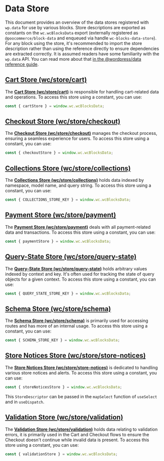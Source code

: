 # Data Store

This document provides an overview of the data stores registered with `wp.data` for use by various blocks. Store descriptions are exported as constants on the `wc.wcBlocksData` export (externally registered as `@poocommerce/block-data` and enqueued via handle `wc-blocks-data-store`). For any block using the store, it's recommended to import the store description rather than using the reference directly to ensure dependencies are extracted correctly. It is assumed readers have some familiarity with the `wp.data` API. You can read more about that [in the @wordpress/data reference guide](https://developer.wordpress.org/block-editor/reference-guides/packages/packages-data/).

## [Cart Store (wc/store/cart)](cart.md)

The **[Cart Store (wc/store/cart)](cart.md)** is responsible for handling cart-related data and operations. To access this store using a constant, you can use:

```ts
const { cartStore } = window.wc.wcBlocksData;
```

## [Checkout Store (wc/store/checkout)](checkout.md)

The **[Checkout Store (wc/store/checkout)](checkout.md)** manages the checkout process, ensuring a seamless experience for users. To access this store using a constant, you can use:

```ts
const { checkoutStore } = window.wc.wcBlocksData;
```

## [Collections Store (wc/store/collections)](collections.md)

The **[Collections Store (wc/store/collections)](collections.md)** holds data indexed by namespace, model name, and query string. To access this store using a constant, you can use:

```ts
const { COLLECTIONS_STORE_KEY } = window.wc.wcBlocksData;
```

## [Payment Store (wc/store/payment)](payment.md)

The **[Payment Store (wc/store/payment)](payment.md)** deals with all payment-related data and transactions. To access this store using a constant, you can use:

```ts
const { paymentStore } = window.wc.wcBlocksData;
```

## [Query-State Store (wc/store/query-state)](query-state.md)

The **[Query-State Store (wc/store/query-state)](query-state.md)** holds arbitrary values indexed by context and key. It's often used for tracking the state of query objects for a given context. To access this store using a constant, you can use:

```ts
const { QUERY_STATE_STORE_KEY } = window.wc.wcBlocksData;
```

## [Schema Store (wc/store/schema)](schema.md)

The **[Schema Store (wc/store/schema)](schema.md)** is primarily used for accessing routes and has more of an internal usage. To access this store using a constant, you can use:

```ts
const { SCHEMA_STORE_KEY } = window.wc.wcBlocksData;
```

## [Store Notices Store (wc/store/store-notices)](store-notices.md)

The **[Store Notices Store (wc/store/store-notices)](store-notices.md)** is dedicated to handling various store notices and alerts. To access this store using a constant, you can use:

```ts
const { storeNoticesStore } = window.wc.wcBlocksData;
```

This `StoreDescriptor` can be passed in the `mapSelect` function of `useSelect` and in `useDispatch`.

## [Validation Store (wc/store/validation)](validation.md)

The **[Validation Store (wc/store/validation)](validation.md)** holds data relating to validation errors, it is primarily used in the Cart and Checkout flows to ensure the Checkout doesn't continue while invalid data is present. To access this store using a constant, you can use:

```ts
const { validationStore } = window.wc.wcBlocksData;
```
